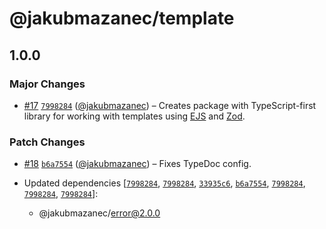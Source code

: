# @jakubmazanec/template

## 1.0.0

### Major Changes

- [#17](https://github.com/jakubmazanec/js-tools/pull/17)
  [`7998284`](https://github.com/jakubmazanec/js-tools/commit/7998284e8f736dec85db028cf1a130c244e315b5)
  ([@jakubmazanec](https://github.com/jakubmazanec)) – Creates package with TypeScript-first library
  for working with templates using [EJS](https://github.com/mde/ejs) and
  [Zod](https://github.com/colinhacks/zod).

### Patch Changes

- [#18](https://github.com/jakubmazanec/js-tools/pull/18)
  [`b6a7554`](https://github.com/jakubmazanec/js-tools/commit/b6a75542dcec72c667ab7a0ae5354135fdf111b1)
  ([@jakubmazanec](https://github.com/jakubmazanec)) – Fixes TypeDoc config.

- Updated dependencies
  [[`7998284`](https://github.com/jakubmazanec/js-tools/commit/7998284e8f736dec85db028cf1a130c244e315b5),
  [`7998284`](https://github.com/jakubmazanec/js-tools/commit/7998284e8f736dec85db028cf1a130c244e315b5),
  [`33935c6`](https://github.com/jakubmazanec/js-tools/commit/33935c689d4d98bc6a8e633a94457b56bcaa356a),
  [`b6a7554`](https://github.com/jakubmazanec/js-tools/commit/b6a75542dcec72c667ab7a0ae5354135fdf111b1),
  [`7998284`](https://github.com/jakubmazanec/js-tools/commit/7998284e8f736dec85db028cf1a130c244e315b5),
  [`7998284`](https://github.com/jakubmazanec/js-tools/commit/7998284e8f736dec85db028cf1a130c244e315b5),
  [`7998284`](https://github.com/jakubmazanec/js-tools/commit/7998284e8f736dec85db028cf1a130c244e315b5)]:
  - @jakubmazanec/error@2.0.0
